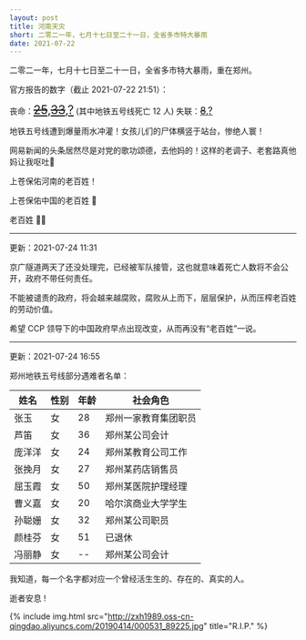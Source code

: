 ```yaml
---
layout: post
title: 河南天灾
short: 二零二一年，七月十七日至二十一日，全省多市特大暴雨
date: 2021-07-22
---
```


二零二一年，七月十七日至二十一日，全省多市特大暴雨，重在郑州。

官方报告的数字（截止 2021-07-22 21:51）：

丧命：<u style="font-size: 1.5em"><del>25</del>,<del>33</del>,?</u> (其中地铁五号线死亡 12 人)
失联：<u style="font-size: 1.2em"><del>8</del>,?</u>

地铁五号线遭到爆量雨水冲灌！女孩儿们的尸体横竖于站台，惨绝人寰！

网易新闻的头条居然尽是对党的歌功颂德，去他妈的！这样的老调子、老套路真他妈让我呕吐🤮

上苍保佑河南的老百姓！

上苍保佑中国的老百姓 🙏

老百姓 😮‍💨

---

更新：2021-07-24 11:31

京广隧道两天了还没处理完，已经被军队接管，这也就意味着死亡人数将不会公开，政府不带任何责任。

不能被谴责的政府，将会越来越腐败，腐败从上而下，层层保护，从而压榨老百姓的劳动价值。

希望 CCP 领导下的中国政府早点出现改变，从而再没有“老百姓”一说。

---

更新：2021-07-24 16:55

郑州地铁五号线部分遇难者名单：

| 姓名 | 性别 | 年龄 | 社会角色
| -------- | -------- | -------- | -------- |
| 张玉 | 女 | 28 | 郑州一家教育集团职员 |
| 芦笛 | 女 | 36 | 郑州某公司会计 |
| 庞洋洋 | 女 | 24 | 郑州某教育公司工作 |
| 张挽月 | 女 | 27 | 郑州某药店销售员 |
| 屈玉霞 | 女 | 50 | 郑州某医院护理经理 |
| 曹义嘉 | 女 | 20 | 哈尔滨商业大学学生 |
| 孙聪姗 | 女 | 32 | 郑州某公司职员 |
| 颜桂芬 | 女 | 51 | 已退休 |
| 冯丽静 | 女 | -- | 郑州某公司会计 |

我知道，每一个名字都对应一个曾经活生生的、存在的、真实的人。

逝者安息 !

{% include img.html src="http://zxh1989.oss-cn-qingdao.aliyuncs.com/20190414/000531_89225.jpg" title="R.I.P." %}
